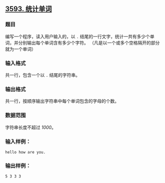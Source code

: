 ## [3593. 统计单词](https://www.acwing.com/problem/content/3596/)

### 题目

编写一个程序，读入用户输入的，以 `.` 结尾的一行文字，统计一共有多少个单词，并分别输出每个单词含有多少个字符。 （凡是以一个或多个空格隔开的部分就为一个单词）

### 输入格式

共一行，包含一个以 `.` 结尾的字符串。

### 输出格式

共一行，按顺序输出字符串中每个单词包含的字母的个数。

### 数据范围

字符串长度不超过 *1000*。

### 输入样例：

```
hello how are you.
```

### 输出样例：

```
5 3 3 3
```
